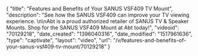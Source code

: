 {
    "title": "Features and Benefits of Your SANUS VSF409 TV Mount",
    "description": "See how the SANUS VSF409 can improve your TV viewing experience. \n\nAbt is a proud authorized retailer of SANUS TV & Speaker Mounts. Shop for the SANUS VSF409 Mount at Abt today!",
    "videoid": "70129218",
    "date_created": "1396040316",
    "date_modified": "1517961636",
    "type": "captivate",
    "layout": "video",
    "url": "\/v\/features-and-benefits-of-your-sanus-vsf409-tv-mount\/70129218"
}